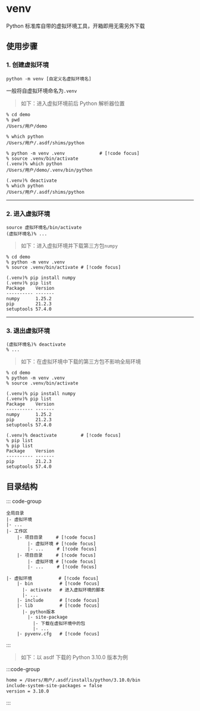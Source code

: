 # venv

Python 标准库自带的虚拟环境工具，开箱即用无需另外下载

## 使用步骤

### 1. 创建虚拟环境

```shell
python -m venv [自定义名虚拟环境名]
```

一般将自虚拟环境命名为`.venv`

> 如下：进入虚拟环境前后 Python 解析器位置

```shell
% cd demo
% pwd
/Users/用户/demo

% which python
/Users/用户/.asdf/shims/python

% python -m venv .venv             # [!code focus]
% source .venv/bin/activate
(.venv)% which python
/Users/用户/demo/.venv/bin/python

(.venv)% deactivate
% which python
/Users/用户/.asdf/shims/python
```

---

### 2. 进入虚拟环境

```shell
source 虚拟环境名/bin/activate
(虚拟环境名)% ...
```

> 如下：进入虚拟环境并下载第三方包`numpy`

```shell
% cd demo
% python -m venv .venv
% source .venv/bin/activate # [!code focus]

(.venv)% pip install numpy
(.venv)% pip list
Package    Version
---------- -------
numpy      1.25.2
pip        21.2.3
setuptools 57.4.0
```

---

### 3. 退出虚拟环境

```shell
(虚拟环境名)% deactivate
% ...
```

> 如下：在虚拟环境中下载的第三方包不影响全局环境

```shell
% cd demo
% python -m venv .venv
% source .venv/bin/activate

(.venv)% pip install numpy
(.venv)% pip list
Package    Version
---------- -------
numpy      1.25.2
pip        21.2.3
setuptools 57.4.0

(.venv)% deactivate         # [!code focus]
% pip list
% pip list
Package    Version
---------- -------
pip        21.2.3
setuptools 57.4.0
```

## 目录结构

::: code-group

```shell [虚拟环境位置]
全局目录
|- 虚拟环境
|- ...
|- 工作区
    |- 项目目录     # [!code focus]
        |- 虚拟环境 # [!code focus]
        |- ...     # [!code focus]
    |- 项目目录     # [!code focus]
        |- 虚拟环境 # [!code focus]
        |- ...     # [!code focus]
```

```shell [虚拟环境目录]
|- 虚拟环境          # [!code focus]
    |- bin          # [!code focus]
      |- activate   # 进入虚拟环境的脚本
      |- ...
    |- include      # [!code focus]
    |- lib          # [!code focus]
      |- python版本
        |- site-package
          |- 下载在虚拟环境中的包
          |- ...
    |- pyvenv.cfg   # [!code focus]
```

:::

> 如下：以 asdf 下载的 Python 3.10.0 版本为例

:::code-group

```txt [pyvenv.cfg]
home = /Users/用户/.asdf/installs/python/3.10.0/bin
include-system-site-packages = false
version = 3.10.0
```

:::
